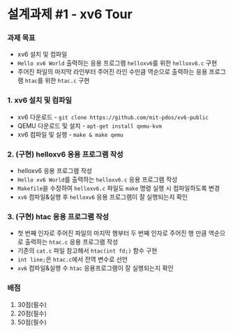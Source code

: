 # 설계과제 #1 - xv6 Tour

### 과제 목표

* xv6 설치 및 컴파일
* `Hello xv6 World` 출력하는 응용 프로그램 `helloxv6`를 위한 `helloxv6.c` 구현
* 주어진 파일의 마지막 라인부터 주어진 라인 수만큼 역순으로 출력하는 응용 프로그램 `htac`를 위한 `htac.c` 구현

### 1. xv6 설치 및 컴파일

* xv6 다운로드 - `git clone https://github.com/mit-pdos/xv6-public`
* QEMU 다운로드 및 설치 - `apt-get install qemu-kvm`
* xv6 컴파일 및 실행 - `make & make qemu`

### 2. (구현) helloxv6 응용 프로그램 작성

* helloxv6 응용 프로그램 작성
* `Hello xv6 World`를 출력하는 `helloxv6.c` 응용 프로그램 작성
* `Makefile`을 수정하여 `helloxv6.c` 파일도 `make` 명령 실행 시 컴파일하도록 변경
* `xv6` 컴파일&실행 후 `helloxv6` 응용 프로그램이 잘 실행되는지 확인

### 3. (구현) htac 응용 프로그램 작성

* 첫 번째 인자로 주어진 파일의 마지막 행부터 두 번째 인자로 주어진 행 만큼 역순으로 출력하는 `htac.c` 응용 프로그램 작성
* 기존의 `cat.c` 파일 참고해서 `htac(int fd;)` 함수 구현
* `int line;`은 `htac.c`에서 전역 변수로 선언
* `xv6` 컴파일&실행 수 `htac` 응용프로그램이 잘 실행되는지 확인

### 배점

1. 30점(필수)
2. 20점(필수)
3. 50점(필수)
